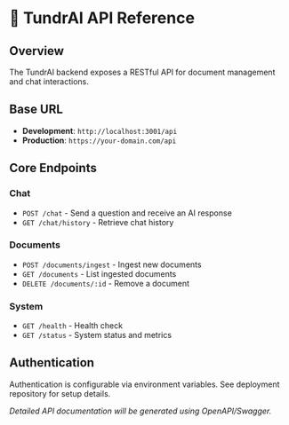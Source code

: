 # 🔌 TundrAI API Reference

## Overview

The TundrAI backend exposes a RESTful API for document management and chat interactions.

## Base URL

- **Development**: `http://localhost:3001/api`
- **Production**: `https://your-domain.com/api`

## Core Endpoints

### Chat
- `POST /chat` - Send a question and receive an AI response
- `GET /chat/history` - Retrieve chat history

### Documents
- `POST /documents/ingest` - Ingest new documents
- `GET /documents` - List ingested documents
- `DELETE /documents/:id` - Remove a document

### System
- `GET /health` - Health check
- `GET /status` - System status and metrics

## Authentication

Authentication is configurable via environment variables. See deployment repository for setup details.

*Detailed API documentation will be generated using OpenAPI/Swagger.*
